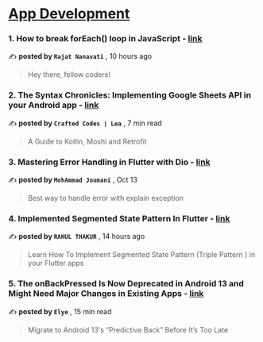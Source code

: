 
<h1><a href=https://medium.com/tag/mobile-app-development/recommended target="_blank" rel="noopener noreferrer">App Development</a></h1>
<h3>1. How to break forEach() loop in JavaScript - <a href=https://medium.com/@rajatnanavati258/how-to-break-foreach-loop-in-javascript-ed93948e7429?source=tag_recommended_feed---------0-84----------mobile_app_development----------4ef3cc87_a685_4bcb_9e92_270fbed9eb46------- target="_blank" rel="noopener noreferrer">link</a></h3>

✍️ **posted by `Rajat Nanavati`** <date> , 10 hours ago</date>

<blockquote>Hey there, fellow coders!</blockquote>

<h3>2. The Syntax Chronicles: Implementing Google Sheets API in your Android app - <a href=https://medium.com/mobile-app-circular/the-syntax-chronicles-implementing-google-sheets-api-in-your-android-app-8d1bf9fa061a?source=tag_recommended_feed---------1-107----------mobile_app_development----------4ef3cc87_a685_4bcb_9e92_270fbed9eb46------- target="_blank" rel="noopener noreferrer">link</a></h3>

✍️ **posted by `Crafted Codes | Lea`** <date> , 7 min read</date>

<blockquote>A Guide to Kotlin, Moshi and Retrofit</blockquote>

<h3>3. Mastering Error Handling in Flutter with Dio - <a href=https://medium.com/@mohammadjoumani/error-handling-in-flutter-a1dfe81a2e0?source=tag_recommended_feed---------2-85----------mobile_app_development----------4ef3cc87_a685_4bcb_9e92_270fbed9eb46------- target="_blank" rel="noopener noreferrer">link</a></h3>

✍️ **posted by `MohAmmad Joumani`** <date> , Oct 13</date>

<blockquote>Best way to handle error with explain exception</blockquote>

<h3>4. Implemented Segmented State Pattern In Flutter - <a href=https://medium.com/flutterdevs/implemented-segmented-state-pattern-in-flutter-7be9f05d175a?source=tag_recommended_feed---------3-84----------mobile_app_development----------4ef3cc87_a685_4bcb_9e92_270fbed9eb46------- target="_blank" rel="noopener noreferrer">link</a></h3>

✍️ **posted by `RAHUL THAKUR`** <date> , 14 hours ago</date>

<blockquote>Learn How To Implement Segmented State Pattern (Triple Pattern ) in your Flutter apps</blockquote>

<h3>5. The onBackPressed Is Now Deprecated in Android 13 and Might Need Major Changes in Existing Apps - <a href=https://medium.com/mobile-app-development-publication/migrate-to-android-13-predictive-back-soon-before-its-too-late-e1e1723f392?source=tag_recommended_feed---------4-107----------mobile_app_development----------4ef3cc87_a685_4bcb_9e92_270fbed9eb46------- target="_blank" rel="noopener noreferrer">link</a></h3>

✍️ **posted by `Elye`** <date> , 15 min read</date>

<blockquote>Migrate to Android 13's “Predictive Back” Before It’s Too Late</blockquote>

